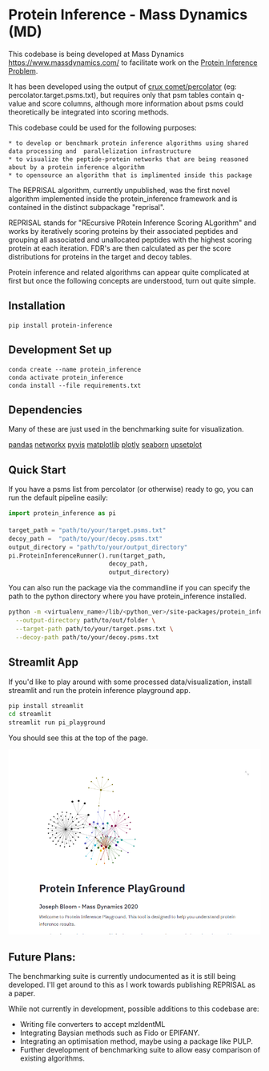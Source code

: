 # Protein Inference - Mass Dynamics (MD)

This codebase is being developed at Mass Dynamics https://www.massdynamics.com/ to facilitate work on the [Protein Inference Problem](https://bmcbioinformatics.biomedcentral.com/articles/10.1186/1471-2105-13-S16-S4). 

It has been developed using  the output of [crux comet/percolator](https://crux.ms/commands/percolator.html) (eg: percolator.target.psms.txt), but requires only that psm tables contain q-value and score columns, although more information about psms could theoretically be integrated into scoring methods. 

This codebase could be used for the following purposes:

    * to develop or benchmark protein inference algorithms using shared data processing and  parallelization infrastructure
    * to visualize the peptide-protein networks that are being reasoned about by a protein inference algorithm
    * to opensource an algorithm that is implimented inside this package

The REPRISAL algorithm, currently unpublished, was the first novel algorithm implemented inside the protein_inference framework and is contained in the distinct subpackage "reprisal". 

REPRISAL stands for "REcursive PRotein Inference Scoring ALgorithm" and works by iteratively scoring proteins by their associated peptides and grouping all associated and unallocated peptides with the highest scoring protein at each iteration. FDR's are then calculated as per the score distributions for proteins in the target and decoy tables. 

Protein inference and related algorithms can appear quite complicated at first but once the following concepts are understood, turn out quite simple. 

## Installation 

```
pip install protein-inference
```

## Development Set up

```
conda create --name protein_inference
conda activate protein_inference
conda install --file requirements.txt
```

## Dependencies

Many of these are just used in the benchmarking suite for visualization. 

[pandas](https://github.com/pandas-dev/pandas)
[networkx](https://networkx.org/)
[pyvis](https://pyvis.readthedocs.io/en/latest/index.html)
[matplotlib](https://matplotlib.org/)
[plotly](https://plotly.com/python/)
[seaborn](https://seaborn.pydata.org/)
[upsetplot](https://pypi.org/project/UpSetPlot/)

## Quick Start

If you have a psms list from percolator (or otherwise) ready to go, you can run the default pipeline easily:

```python
import protein_inference as pi

target_path = "path/to/your/target.psms.txt"
decoy_path =  "path/to/your/decoy.psms.txt"
output_directory = "path/to/your/output_directory"
pi.ProteinInferenceRunner().run(target_path, 
                            decoy_path,
                            output_directory)

```

You can also run the package via the commandline if you can specify the path to the python directory where you have protein_inference installed. 

```bash
python -m <virtualenv_name>/lib/<python_ver>/site-packages/protein_inference.main \
  --output-directory path/to/out/folder \
  --target-path path/to/your/target.psms.txt \
  --decoy-path path/to/your/decoy.psms.txt

```

## Streamlit App

If you'd like to play around with some processed data/visualization, install streamlit and run the protein inference playground app.

```bash
pip install streamlit
cd streamlit
streamlit run pi_playground
```

You should see this at the top of the page.

![](./readme_image.png)

## Future Plans: 

The benchmarking suite is currently undocumented as it is still being developed. I'll get around to this as I work towards publishing REPRISAL as a paper. 

While not currently in development, possible additions to this codebase are:
  - Writing file converters to accept mzIdentML
  - Integrating Baysian methods such as Fido or EPIFANY.
  - Integrating an optimisation method, maybe using a package like PULP. 
  - Further development of benchmarking suite to allow easy comparison of existing algorithms. 
